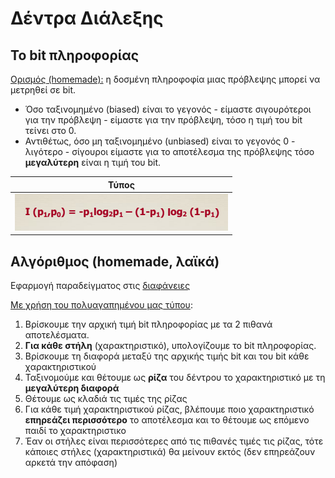# Δέντρα Διάλεξης

## Το bit πληροφορίας

<ins>Ορισμός (homemade):</ins> η δοσμένη πληροφοφία μιας πρόβλεψης μπορεί να μετρηθεί σε bit.
- Όσο ταξινομημένο (biased) είναι το γεγονός - είμαστε σιγουρότεροι για την πρόβλεψη - είμαστε για την πρόβλεψη, τόσο η τιμή του bit τείνει στο 0.
- Αντιθέτως, όσο μη ταξινομημένο (unbiased) είναι το γεγονός 0 - λιγότερο - σίγουροι  είμαστε για το αποτέλεσμα της πρόβλεψης τόσο **μεγαλύτερη** είναι η τιμή του bit.


|                 Τύπος                  |
| :------------------------------------: |
| <img src="images/information_bit.png"> |

## Αλγόριθμος (homemade, λαϊκά)


Εφαρμογή παραδείγματος στις <a href="https://drive.google.com/file/d/1smtNjEXHbxft135Zvf7RO4FCZ_IzLm-e/view">διαφάνειες</a>

<ins>Με χρήση του πολυαγαπημένου μας τύπου</ins>:

1. Βρίσκουμε την αρχική τιμή bit πληροφορίας με τα 2 πιθανά αποτελέσματα.
2. **Για κάθε στήλη** (χαρακτηριστικό), υπολογίζουμε το bit πληροφορίας.
3. Βρίσκουμε τη διαφορά μεταξύ της αρχικής τιμής bit και του bit κάθε χαρακτηριστικού
4. Ταξινομούμε και θέτουμε ως **ρίζα** του δέντρου το χαρακτηριστικό με τη **μεγαλύτερη διαφορά**
5. Θέτουμε ως κλαδιά τις τιμές της ρίζας
6. Για κάθε τιμή χαρακτηριστικού ρίζας, βλέπουμε ποιο χαρακτηριστικό **επηρεάζει περισσότερο** το αποτέλεσμα και το θέτουμε ως επόμενο παιδί το χαρακτηριστικο
7. Έαν οι στήλες είναι περισσότερες από τις πιθανές τιμές τις ρίζας, τότε κάποιες στήλες (χαρακτηριστικά) θα μείνουν εκτός (δεν επηρεάζουν αρκετά την απόφαση)